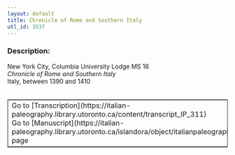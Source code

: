 ```yaml
---
layout: default
title: Chronicle of Rome and Southern Italy
utl_id: 3537
---
```


### Description:

New York City, Columbia University Lodge MS 16<br>
_Chronicle of Rome and Southern Italy_<br>
Italy, between 1390 and 1410<br>
 <br>
<table border=""0.5"" cellpadding=""1"" cellspacing=""1"" style=""width: 200px; background-color:#F8F8F8;""><tbody><tr><td>Go to [Transcription](https://italian-paleography.library.utoronto.ca/content/transcript_IP_311)<br>
Go to [Manuscript](https://italian-paleography.library.utoronto.ca/islandora/object/italianpaleography%3AIP_311) page</td></tr></tbody></table> <br>
